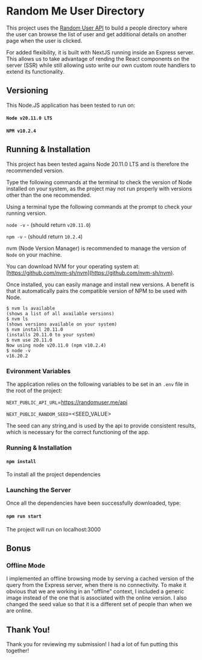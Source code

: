 # Random Me User Directory
This project uses the [Random User API](https://random.me) to build a people directory where the user can browse the list of user and get additional details on another page when the user is clicked.

For added flexibility, it is built with NextJS running inside an Express server. This allows us to take advantage of rending the React components on the server (SSR) while still allowing usto write our own custom route handlers to extend its functionality.

## Versioning

This Node.JS application has been tested to run on:

#### `Node v20.11.0 LTS` 

#### `NPM v10.2.4`

## Running & Installation

This project has been tested agains Node  20.11.0 LTS and is therefore the recommended version. 

Type the following commands at the terminal to check the version of Node installed on your system, as the project may not run properly with versions other than the one recommended.

Using a terminal type the following commands at the prompt to check your running version.

`node -v` - (should return `v20.11.0`)

`npm -v` - (should return `10.2.4`)

nvm (Node Version Manager) is recommended to manage the version of `Node` on your machine.

You can download NVM for your operating system at:
[https://github.com/nvm-sh/nvm](https://github.com/nvm-sh/nvm).

Once installed, you can easily manage and install new versions.
A benefit is that it automatically pairs the compatible version of NPM to be used with Node.

```console
$ nvm ls available
(shows a list of all available versions)
$ nvm ls
(shows versions available on your system)
$ nvm install 20.11.0
(installs 20.11.0 to your system)
$ nvm use 20.11.0
Now using node v20.11.0 (npm v10.2.4)
$ node -v
v16.20.2
```
### Evironment Variables

The application relies on the following variables to be set in an `.env` file in the root of the project:

`NEXT_PUBLIC_API_URL`=https://randomuser.me/api

`NEXT_PUBLIC_RANDOM_SEED`=<SEED_VALUE>

The seed can any string,and is used by the api to provide consistent results, which is necessary for the correct functioning of the app.

### Running & Installation

#### `npm install`

To install all the project dependencies

### Launching the Server

Once all the dependencies have been successfully downloaded, type:

#### `npm run start`

The project will run on localhost:3000

## Bonus

### Offline Mode
I implemented an offline browsing mode by serving a cached version of the query from the Express server, when there is no connectivity. To make it obvious that we are working in an "offline" context, I included a generic image instead of the one that is associated with the online version. I also changed the seed value so that it is a different set of people than when we are online.

## Thank You!

Thank you for reviewing my submission! I had a lot of fun putting this together!

